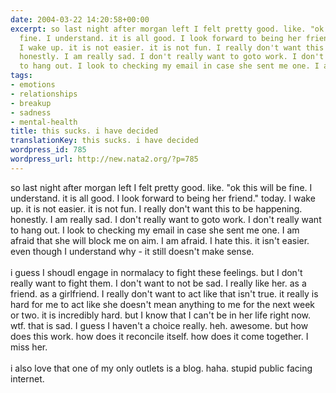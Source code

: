 ```yaml
---
date: 2004-03-22 14:20:58+00:00
excerpt: so last night after morgan left I felt pretty good. like. "ok this will be
  fine. I understand. it is all good. I look forward to being her friend." today.
  I wake up. it is not easier. it is not fun. I really don't want this to be happening.
  honestly. I am really sad. I don't really want to goto work. I don't really want
  to hang out. I look to checking my email in case she sent me one. I am afr...
tags:
- emotions
- relationships
- breakup
- sadness
- mental-health
title: this sucks. i have decided
translationKey: this sucks. i have decided
wordpress_id: 785
wordpress_url: http://new.nata2.org/?p=785
---
```


so last night after morgan left I felt pretty good. like. "ok this will be fine. I understand. it is all good. I look forward to being her friend." today. I wake up. it is not easier. it is not fun. I really don't want this to be happening. honestly. I am really sad. I don't really want to goto work. I don't really want to hang out. I look to checking my email in case she sent me one. I am afraid that she will block me on aim. I am afraid. I hate this. it isn't easier. even though I understand why - it still doesn't make sense. <br/><br/>i guess I shoudl engage in normalacy to fight these feelings. but I don't really want to fight them. I don't want to not be sad. I really like her. as a friend. as a girlfriend. I really don't want to act like that isn't true. it really is hard for me to act like she doesn't mean anything to me for the next week or two. it is incredibly hard. but I know that I can't be in her life right now. wtf. that is sad. I guess I haven't a choice really. heh. awesome. but how does this work. how does it reconcile itself. how does it come together. I miss her. <br/><br/>i also love that one of my only outlets is a blog. haha. stupid public facing internet.